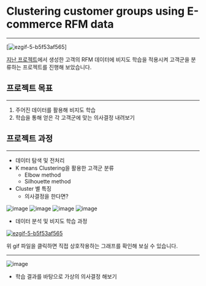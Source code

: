 # Clustering customer groups using E-commerce RFM data
-----
[![ezgif-5-b5f53af565](https://user-images.githubusercontent.com/70729822/193863727-fccdd6c3-2b7b-4b32-99e5-94534aed9d26.gif)]

[지난 프로젝트](https://github.com/9haeng/E-Commerce-Data-Analysis)에서 생성한 고객의 RFM 데이터에 비지도 학습을 적용시켜 고객군을 분류하는 프로젝트를 진행해 보았습니다.


## 프로젝트 목표
----
1. 주어진 데이터를 활용해 비지도 학습
2. 학습을 통해 얻은 각 고객군에 맞는 의사결정 내려보기


## 프로젝트 과정
----
- 데이터 탐색 및 전처리
- K means Clustering을 활용한 고객군 분류
    -   Elbow method
    -   Silhouette method
- Cluster 별 특징
    - 의사결정을 한다면?

![image](https://user-images.githubusercontent.com/70729822/193862420-97143a30-ee48-463c-8246-78adcc32bb1e.png)
![image](https://user-images.githubusercontent.com/70729822/193862472-8bc5ada1-4357-4dbf-833b-85b3e51a57f8.png)
![image](https://user-images.githubusercontent.com/70729822/193862767-5f7f3b70-4664-4a65-8be9-a90a86efe4cb.png)
![image](https://user-images.githubusercontent.com/70729822/193862896-552b129a-456f-45a3-be9f-f1eb1733b7c9.png)

- 데이터 분석 및 비지도 학습 과정


[![ezgif-5-b5f53af565](https://user-images.githubusercontent.com/70729822/193863727-fccdd6c3-2b7b-4b32-99e5-94534aed9d26.gif)](https://chart-studio.plotly.com/~9haeng/1.embed)

위 gif 파일을 클릭하면 직접 상호작용하는 그래프를 확인해 보실 수 있습니다.

----

![image](https://user-images.githubusercontent.com/70729822/193863920-de7f9ee9-5c3a-47fb-a669-527e5f2e66e8.png)
- 학습 결과를 바탕으로 가상의 의사결정 해보기



